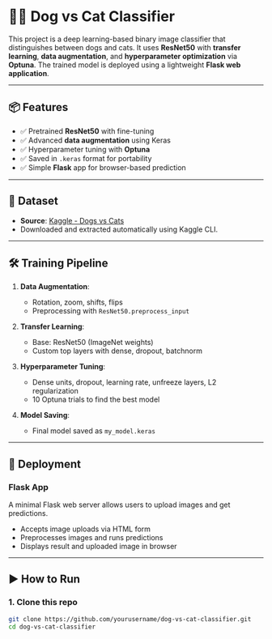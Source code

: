 # 🐶🐱 Dog vs Cat Classifier

This project is a deep learning-based binary image classifier that distinguishes between dogs and cats. It uses **ResNet50** with **transfer learning**, **data augmentation**, and **hyperparameter optimization** via **Optuna**. The trained model is deployed using a lightweight **Flask web application**.

---

## 📦 Features

- ✅ Pretrained **ResNet50** with fine-tuning
- ✅ Advanced **data augmentation** using Keras
- ✅ Hyperparameter tuning with **Optuna**
- ✅ Saved in `.keras` format for portability
- ✅ Simple **Flask** app for browser-based prediction

---

## 📁 Dataset

- **Source**: [Kaggle - Dogs vs Cats](https://www.kaggle.com/datasets/salader/dogs-vs-cats)
- Downloaded and extracted automatically using Kaggle CLI.

---

## 🛠️ Training Pipeline

1. **Data Augmentation**:
   - Rotation, zoom, shifts, flips
   - Preprocessing with `ResNet50.preprocess_input`

2. **Transfer Learning**:
   - Base: ResNet50 (ImageNet weights)
   - Custom top layers with dense, dropout, batchnorm

3. **Hyperparameter Tuning**:
   - Dense units, dropout, learning rate, unfreeze layers, L2 regularization
   - 10 Optuna trials to find the best model

4. **Model Saving**:
   - Final model saved as `my_model.keras`

---

## 🚀 Deployment

### Flask App

A minimal Flask web server allows users to upload images and get predictions.

- Accepts image uploads via HTML form
- Preprocesses images and runs predictions
- Displays result and uploaded image in browser

---

## ▶️ How to Run

### 1. Clone this repo

```bash
git clone https://github.com/yourusername/dog-vs-cat-classifier.git
cd dog-vs-cat-classifier
